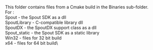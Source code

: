 This folder contains files from a Cmake build in the Binaries sub-folder.\
For :\
  Spout - the Spout SDK as a dll\
  SpoutLibrary - C-compatible library dll\
  SpoutDX - the SpoutDX support class as a dll\
  Spout_static - the Spout SDK as a static library\
Win32 - files for 32 bit build\
x64 - files for 64 bit build\

   
